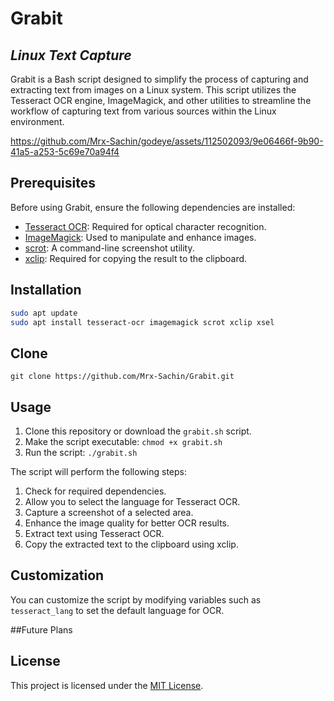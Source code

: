 # Grabit
## _Linux Text Capture_

Grabit is a Bash script designed to simplify the process of capturing and extracting text from images on a Linux system. This script utilizes the Tesseract OCR engine, ImageMagick, and other utilities to streamline the workflow of capturing text from various sources within the Linux environment.

https://github.com/Mrx-Sachin/godeye/assets/112502093/9e06466f-9b90-41a5-a253-5c69e70a94f4

## Prerequisites

Before using Grabit, ensure the following dependencies are installed:

- [Tesseract OCR](https://github.com/tesseract-ocr/tesseract): Required for optical character recognition.
- [ImageMagick](https://imagemagick.org/): Used to manipulate and enhance images.
- [scrot](https://github.com/resurrecting-open-source-projects/scrot): A command-line screenshot utility.
- [xclip](https://github.com/astrand/xclip): Required for copying the result to the clipboard.

## Installation

```sh
sudo apt update
sudo apt install tesseract-ocr imagemagick scrot xclip xsel
```
## Clone

```
git clone https://github.com/Mrx-Sachin/Grabit.git
```

## Usage

1. Clone this repository or download the `grabit.sh` script.
2. Make the script executable: `chmod +x grabit.sh`
3. Run the script: `./grabit.sh`

The script will perform the following steps:

1. Check for required dependencies.
2. Allow you to select the language for Tesseract OCR.
3. Capture a screenshot of a selected area.
4. Enhance the image quality for better OCR results.
5. Extract text using Tesseract OCR.
6. Copy the extracted text to the clipboard using xclip.

## Customization

You can customize the script by modifying variables such as `tesseract_lang` to set the default language for OCR.

##Future Plans


## License

This project is licensed under the [MIT License](LICENSE).        





